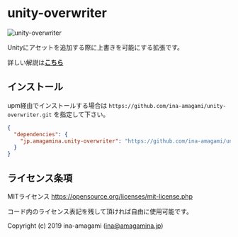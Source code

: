 # unity-overwriter

![unity-overwriter](https://amagamina.jp/wp-content/uploads/2019/07/overwriter-test.gif)
  
Unityにアセットを追加する際に上書きを可能にする拡張です。
  
詳しい解説は[**こちら**](https://amagamina.jp/overwriter/)

## インストール

upm経由でインストールする場合は `https://github.com/ina-amagami/unity-overwriter.git` を指定して下さい。

```manifest.json
{
  "dependencies": {
    "jp.amagamina.unity-overwriter": "https://github.com/ina-amagami/unity-overwriter.git"
  }
}
```

## ライセンス条項

MITライセンス
https://opensource.org/licenses/mit-license.php  
  
コード内のライセンス表記を残して頂ければ自由に使用可能です。
  
Copyright (c) 2019 ina-amagami (ina@amagamina.jp)
